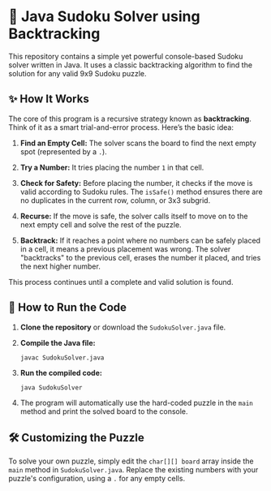 # 🧠 Java Sudoku Solver using Backtracking

This repository contains a simple yet powerful console-based Sudoku solver written in Java. It uses a classic backtracking algorithm to find the solution for any valid 9x9 Sudoku puzzle.

## ✨ How It Works

The core of this program is a recursive strategy known as **backtracking**. Think of it as a smart trial-and-error process. Here’s the basic idea:

1. **Find an Empty Cell:** The solver scans the board to find the next empty spot (represented by a `.`).

2. **Try a Number:** It tries placing the number `1` in that cell.

3. **Check for Safety:** Before placing the number, it checks if the move is valid according to Sudoku rules. The `isSafe()` method ensures there are no duplicates in the current row, column, or 3x3 subgrid.

4. **Recurse:** If the move is safe, the solver calls itself to move on to the next empty cell and solve the rest of the puzzle.

5. **Backtrack:** If it reaches a point where no numbers can be safely placed in a cell, it means a previous placement was wrong. The solver "backtracks" to the previous cell, erases the number it placed, and tries the next higher number.

This process continues until a complete and valid solution is found.

## 🚀 How to Run the Code

1. **Clone the repository** or download the `SudokuSolver.java` file.

2. **Compile the Java file:**

   ```
   javac SudokuSolver.java
   ```

3. **Run the compiled code:**

   ```
   java SudokuSolver
   ```

4. The program will automatically use the hard-coded puzzle in the `main` method and print the solved board to the console.

## 🛠️ Customizing the Puzzle

To solve your own puzzle, simply edit the `char[][] board` array inside the `main` method in `SudokuSolver.java`. Replace the existing numbers with your puzzle's configuration, using a `.` for any empty cells.
